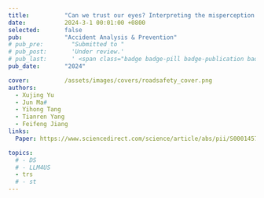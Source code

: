 ```yaml
---
title:          "Can we trust our eyes? Interpreting the misperception of road safety from street view images and deep learning"
date:           2024-3-1 00:01:00 +0800
selected:       false
pub:            "Accident Analysis & Prevention"
# pub_pre:        "Submitted to "
# pub_post:       'Under review.'
# pub_last:       ' <span class="badge badge-pill badge-publication badge-success">Spotlight</span>'
pub_date:       "2024"

cover:          /assets/images/covers/roadsafety_cover.png
authors:
  - Xujing Yu
  - Jun Ma#
  - Yihong Tang
  - Tianren Yang
  - Feifeng Jiang
links:
  Paper: https://www.sciencedirect.com/science/article/abs/pii/S000145752300502X

topics:
  # - DS
  # - LLM4US
  - trs
  # - st
---
```


